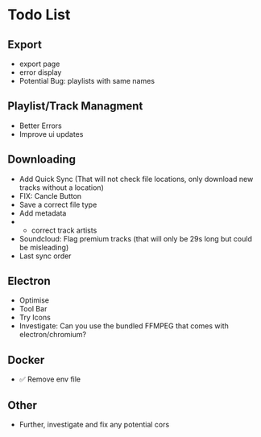 # Todo List

## Export
- export page
- error display
- Potential Bug: playlists with same names

## Playlist/Track Managment
 - Better Errors
 - Improve ui updates


## Downloading
- Add Quick Sync (That will not check file locations, only download new tracks without a location)
- FIX: Cancle Button
- Save a correct file type
- Add metadata
- - correct track artists
- Soundcloud: Flag premium tracks (that will only be 29s long but could be misleading)
- Last sync order


## Electron
- Optimise
- Tool Bar
- Try Icons
- Investigate: Can you use the bundled FFMPEG that comes with electron/chromium?


## Docker
- ✅ Remove env file


## Other
- Further, investigate and fix any potential cors